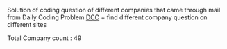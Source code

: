 Solution of coding question of different companies that came through mail from Daily Coding Problem [DCC](https://www.dailycodingproblem.com/) + find different company question on different sites

Total Company count : 49